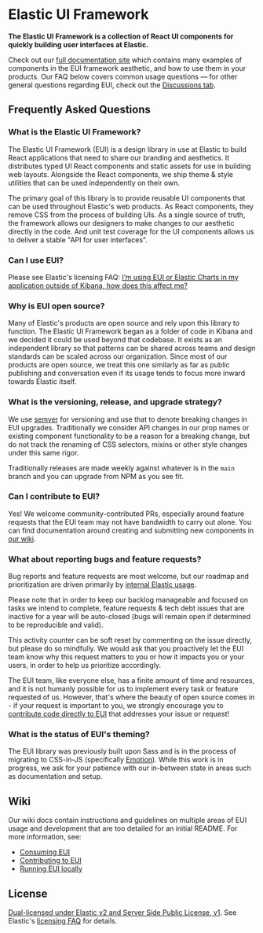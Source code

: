 <img src="https://repository-images.githubusercontent.com/107422373/b6180480-a1d7-11eb-8a3c-902086232aa7" alt="" />

# Elastic UI Framework

**The Elastic UI Framework is a collection of React UI components for quickly building user interfaces at Elastic.**

Check out our [full documentation site][docs] which contains many examples of components in the EUI framework aesthetic, and how to use them in your products. Our FAQ below covers common usage questions — for other general questions regarding EUI, check out the [Discussions tab](https://github.com/elastic/eui/discussions).

## Frequently Asked Questions

### What is the Elastic UI Framework?

The Elastic UI Framework (EUI) is a design library in use at Elastic to build React applications that need to share our branding and aesthetics. It distributes typed UI React components and static assets for use in building web layouts. Alongside the React components, we ship theme & style utilities that can be used independently on their own.

The primary goal of this library is to provide reusable UI components that can be used throughout Elastic's web products. As React components, they remove CSS from the process of building UIs. As a single source of truth, the framework allows our designers to make changes to our aesthetic directly in the code. And unit test coverage for the UI components allows us to deliver a stable "API for user interfaces".

### Can I use EUI?

Please see Elastic's licensing FAQ: [I’m using EUI or Elastic Charts in my application outside of Kibana, how does this affect me?][licensing-faq]

### Why is EUI open source?

Many of Elastic's products are open source and rely upon this library to function. The Elastic UI Framework began as a folder of code in Kibana and we decided it could be used beyond that codebase. It exists as an independent library so that patterns can be shared across teams and design standards can be scaled across our organization. Since most of our products are open source, we treat this one similarly as far as public publishing and conversation even if its usage tends to focus more inward towards Elastic itself.

### What is the versioning, release, and upgrade strategy?

We use [semver](https://semver.org/) for versioning and use that to denote breaking changes in EUI upgrades. Traditionally we consider API changes in our prop names or existing component functionality to be a reason for a breaking change, but do not track the renaming of CSS selectors, mixins or other style changes under this same rigor.

Traditionally releases are made weekly against whatever is in the `main` branch and you can upgrade from NPM as you see fit.

### Can I contribute to EUI?

Yes! We welcome community-contributed PRs, especially around feature requests that the EUI team may not have bandwidth to carry out alone. You can find documentation around creating and submitting new components in [our wiki](wiki/contributing-to-eui/).

### What about reporting bugs and feature requests?

Bug reports and feature requests are most welcome, but our roadmap and prioritization are driven primarily by [internal Elastic usage](wiki/contributing-to-eui#how-we-assign-work-and-define-our-roadmap).

Please note that in order to keep our backlog manageable and focused on tasks we intend to complete, feature requests & tech debt issues that are inactive for a year will be auto-closed (bugs will remain open if determined to be reproducible and valid).

This activity counter can be soft reset by commenting on the issue directly, but please do so mindfully. We would ask that you proactively let the EUI team know why this request matters to you or how it impacts you or your users, in order to help us prioritize accordingly.

The EUI team, like everyone else, has a finite amount of time and resources, and it is not humanly possible for us to implement every task or feature requested of us. However, that's where the beauty of open source comes in - if your request is important to you, we strongly encourage you to [contribute code directly to EUI](wiki/contributing-to-eui/) that addresses your issue or request!

<!-- TODO: Delete this question once the Emotion migration is complete -->
### What is the status of EUI's theming?

The EUI library was previously built upon Sass and is in the process of migrating to CSS-in-JS (specifically [Emotion](https://emotion.sh)). While this work is in progress, we ask for your patience with our in-between state in areas such as documentation and setup.

## Wiki

Our wiki docs contain instructions and guidelines on multiple areas of EUI usage and development that are too detailed for an initial README. For more information, see:

- [Consuming EUI](wiki/consuming-eui)
- [Contributing to EUI](wiki/contributing-to-eui/)
- [Running EUI locally](wiki/contributing-to-eui/running-eui-locally.md)

## License

[Dual-licensed under Elastic v2 and Server Side Public License, v1][license]. See Elastic's [licensing FAQ][licensing-faq] for details.

[license]: LICENSE.txt
[licensing-faq]: https://www.elastic.co/pricing/faq/licensing#im-using-eui-or-elastic-charts-in-my-application-outside-of-kibana-how-does-this-affect-me
[docs]: https://elastic.github.io/eui/
